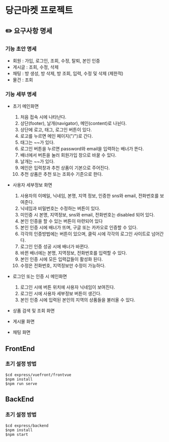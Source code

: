 # 당근마켓 프로젝트

## ✏️ 요구사항 명세

### 기능 초안 명세

- 회원 : 가입, 로그인, 조회, 수정, 탈퇴, 본인 인증
- 게시글 : 조회, 수정, 삭제
- 채팅 : 방 생성, 방 삭제, 방 조회, 입력, 수정 및 삭제 (제한적)
- 물건 : 조회

### 기능 세부 명세

- 초기 메인화면
  1. 처음 접속 시에 나타난다.
  2. 상단(footer), 날개(navigator), 메인(content)로 나뉜다.
  3. 상단에 로고, 태그, 로그인 버튼이 있다.
  4. 로고를 누르면 메인 페이지("/")로 간다.
  5. 태그는 ~~가 있다.
  6. 로그인 버튼을 누르면 password와 email을 입력하는 배너가 뜬다.
  7. 배너에서 버튼을 눌러 회원가입 창으로 바꿀 수 있다.
  8. 날개는 ~~가 있다.
  9. 메인은 입력창과 추천 상품이 기본으로 주어진다.
  10. 추천 상품은 추천 또는 조회수 기준으로 한다.
  
- 사용자 세부정보 화면
  1. 사용자의 이메일, 닉네임, 본명, 지역 정보, 인증한 sns와 email, 전화번호를 보여준다.
  2. 닉네임과 비밀번호는 수정하는 버튼이 있다.
  3. 미인증 시 본명, 지역정보, sns와 email, 전화번호는 disabled 되어 있다.
  4. 본인 인증을 할 수 있는 버튼이 마련되어 있다
  5. 본인 인증 시에 배너가 뜨며, 구글 또는 카카오로 인증할 수 있다.
  6. 각각의 인증방법에는 버튼이 있으며, 클릭 시에 각각의 로그인 사이트로 넘어간다.
  7. 로그인 인증 성공 시에 배너가 바뀐다.
  8. 바뀐 배너에는 본명, 지역정보, 전화번호를 입력할 수 있다.
  9. 본인 인증 시에 모든 입력값들이 활성화 된다.
  10. 수정은 전화번호, 지역정보만 수정이 가능하다.
  
- 로그인 또는 인증 시 메인화면
  1. 로그인 시에 버튼 위치에 사용자 닉네임이 보여진다.
  2. 로그인 시에 사용자 세부정보 버튼이 생긴다.
  3. 본인 인증 시에 입력된 본인의 지역의 상품들을 불러올 수 있다.

- 상품 검색 및 조회 화면

- 게시물 화면

- 채팅 화면

## FrontEnd

### 초기 설정 방법
```
$cd express/vuefront/frontvue
$npm install
$npm run serve
```

## BackEnd

### 초기 설정 방법
```
$cd express/backend
$npm install
$npm start
```
